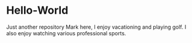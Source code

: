 # Hello-World
Just another repository
Mark here, I enjoy vacationing and playing golf. I also enjoy watching various professional sports.
